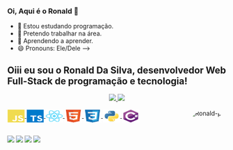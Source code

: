 ### Oi, Aqui é o Ronald 👋

- 🔭 Estou estudando programação.
- 🌱 Pretendo trabalhar na área.
- 🤔 Aprendendo a aprender.
- 😄 Pronouns: Ele/Dele
-->


## Oiii eu sou o Ronald Da Silva, desenvolvedor Web Full-Stack de programação e tecnologia!
<div align="center">
  <a href="https://github.com/ronald-02">
  <img height="180em" src="https://github-readme-stats.vercel.app/api?username=ronald-02&show_icons=true&theme=dracula&include_all_commits=true&count_private=true"/>
  <img height="180em" src="https://github-readme-stats.vercel.app/api/top-langs/?username=ronald-02&layout=compact&langs_count=7&theme=dracula"/>
</div>
<div style="display: inline_block"><br>
  <img align="center" alt="Ronald-Js" height="30" width="40" src="https://raw.githubusercontent.com/devicons/devicon/master/icons/javascript/javascript-plain.svg">
  <img align="center" alt="Ronald-Ts" height="30" width="40" src="https://raw.githubusercontent.com/devicons/devicon/master/icons/typescript/typescript-plain.svg">
  <img align="center" alt="Ronald-React" height="30" width="40" src="https://raw.githubusercontent.com/devicons/devicon/master/icons/react/react-original.svg">
  <img align="center" alt="Ronald-HTML" height="30" width="40" src="https://raw.githubusercontent.com/devicons/devicon/master/icons/html5/html5-original.svg">
  <img align="center" alt="Ronald-CSS" height="30" width="40" src="https://raw.githubusercontent.com/devicons/devicon/master/icons/css3/css3-original.svg">
  <img align="center" alt="Ronald-Python" height="30" width="40" src="https://raw.githubusercontent.com/devicons/devicon/master/icons/python/python-original.svg">
  <img align="center" alt="Ronald-Csharp" height="30" width="40" src="https://raw.githubusercontent.com/devicons/devicon/master/icons/csharp/csharp-original.svg">
  <img align="right" alt="Ronald-pic" height="150" style="border-radius:50px;" src="https://user-images.githubusercontent.com/112557309/193712509-142008b4-8347-4739-b5f2-2f47c67898c8.png">
</div>
  
  ##
 
<div> 
  <a href="https://mail.google.com/mail/u/0/#inbox" target="_blank"><img src="https://img.shields.io/badge/Gmail-D14836?style=for-the-badge&logo=gmail&logoColor=white" target="_blank"></a>
  <a href="https://instagram.com/ronaldsouzx" target="_blank"><img src="https://img.shields.io/badge/-Instagram-%23E4405F?style=for-the-badge&logo=instagram&logoColor=white" target="_blank"></a>
 	<a href="https://www.twitter.com/ronaldsouzx" target="_blank"><img src="https://img.shields.io/badge/Twitch-9146FF?style=for-the-badge&logo=twitch&logoColor=white" target="_blank"></a>
  <a href="https://www.linkedin.com/in/ronald-da-silva-b70752248" target="_blank"><img src="https://img.shields.io/badge/-LinkedIn-%230077B5?style=for-the-badge&logo=linkedin&logoColor=white" target="_blank"></a> 
 
</div>
